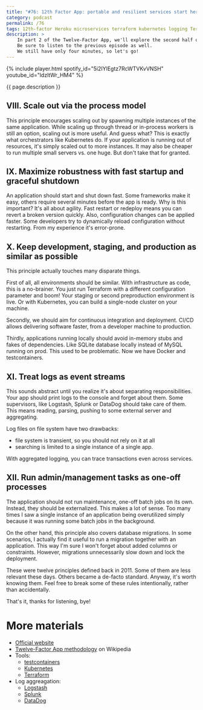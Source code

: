 ```yaml
---
title: "#76: 12th Factor App: portable and resilient services start here. Part 8-12/12"
category: podcast
permalink: /76
tags: 12th-factor Heroku microservices terraform kubernetes logging Terraform Docker testcontainers Logstash Splunk DataDog
description: >
    In part 2 of the Twelve-Factor App, we'll explore the second half of the principles.
    Be sure to listen to the previous episode as well.
    We still have only four minutes, so let's go!
---
```


{% include player.html spotify_id="5i2IYlEgtz7RcWTVKvVNSH" youtube_id="ldzltWr_HM4" %}

{{ page.description }}

## VIII. Scale out via the process model

This principle encourages scaling out by spawning multiple instances of the same application.
While scaling up through thread or in-process workers is still an option, scaling out is more useful.
And guess what?
This is exactly what orchestrators like Kubernetes do.
If your application is running out of resources, it's simply scaled out to more instances.
It may also be cheaper to run multiple small servers vs. one huge.
But don't take that for granted.

## IX. Maximize robustness with fast startup and graceful shutdown

An application should start and shut down fast.
Some frameworks make it easy, others require several minutes before the app is ready.
Why is this important?
It's all about agility.
Fast restart or redeploy means you can revert a broken version quickly.
Also, configuration changes can be applied faster.
Some developers try to dynamically reload configuration without restarting.
From my experience it's error-prone.

## X. Keep development, staging, and production as similar as possible

This principle actually touches many disparate things.

First of all, all environments should be similar.
With infrastructure as code, this is a no-brainer.
You just run Terraform with a different configuration parameter and boom!
Your staging or second preproduction environment is live.
Or with Kubernetes, you can build a single-node cluster on your machine.

Secondly, we should aim for continuous integration and deployment.
CI/CD allows delivering software faster, from a developer machine to production.

Thirdly, applications running locally should avoid in-memory stubs and fakes of dependencies.
Like SQLite database locally instead of MySQL running on prod.
This used to be problematic.
Now we have Docker and testcontainers.

## XI. Treat logs as event streams

This sounds abstract until you realize it's about separating responsibilities.
Your app should print logs to the console and forget about them.
Some supervisors, like Logstash, Splunk or DataDog should take care of them.
This means reading, parsing, pushing to some external server and aggregating.

Log files on file system have two drawbacks:

* file system is transient, so you should not rely on it at all
* searching is limited to a single instance of a single app.

With aggregated logging, you can trace transactions even across services.

## XII. Run admin/management tasks as one-off processes

The application should not run maintenance, one-off batch jobs on its own.
Instead, they should be externalized.
This makes a lot of sense.
Too many times I saw a single instance of an application being overutilized simply because it was running some batch jobs in the background.

On the other hand, this principle also covers database migrations.
In some scenarios, I actually find it useful to run a migration together with an application.
This way I'm sure I won't forget about added columns or constraints.
However, migrations unnecessarily slow down and lock the deployment.

These were twelve principles defined back in 2011.
Some of them are less relevant these days.
Others became a de-facto standard.
Anyway, it's worth knowing them.
Feel free to break some of these rules intentionally, rather than accidentally.

That's it, thanks for listening, bye!

# More materials

* [Official website](https://12factor.net/)
* [Twelve-Factor App methodology](https://en.wikipedia.org/wiki/Twelve-Factor_App_methodology) on Wikipedia
* Tools:
    * [testcontainers](https://www.testcontainers.org/)
    * [Kubernetes](https://nurkiewicz.com/46)
    * [Terraform](https://nurkiewicz.com/47)
* Log aggreagation:
    * [Logstash](https://nurkiewicz.com/63)
    * [Splunk](https://docs.splunk.com/Documentation/Splunk/latest/AdvancedDev/ModInputsLog)
    * [DataDog](https://www.datadoghq.com/knowledge-center/log-aggregation/)
